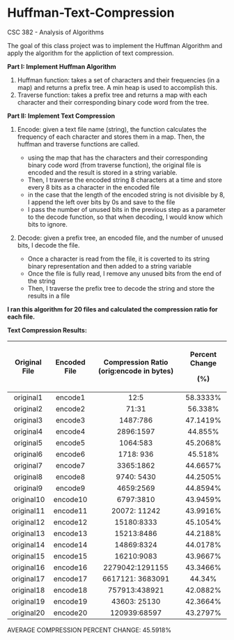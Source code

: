 # Huffman-Text-Compression
CSC 382 - Analysis of Algorithms  

The goal of this class project was to implement the Huffman Algorithm and apply the algorithm for the appliction of text compression.

**Part I: Implement Huffman Algorithm**
1. Huffman function: takes a set of characters and their frequencies (in a map) and returns a prefix tree. A min heap is used to accomplish this.
2. Traverse function: takes a prefix tree and returns a map with each character and their corresponding binary code word from the tree.

**Part II: Implement Text Compression**
1. Encode: given a text file name (string), the function calculates the frequency of each character and stores them in a map. Then, the huffman and traverse functions are called.
    - using the map that has the characters and their corresponding binary code word (from traverse function), the original file is encoded and the result is stored in a string variable.
    - Then, I traverse the encoded string 8 characters at a time and store every 8 bits as a character in the encoded file
    - in the case that the length of the encoded string is not divisible by 8, I append the left over bits by 0s and save to the file
    - I pass the number of unused bits in the previous step as a parameter to the decode function, so that when decoding, I would know which bits to ignore.
    
2. Decode: given a prefix tree, an encoded file, and the number of unused bits, I decode the file.
    - Once a character is read from the file, it is coverted to its string binary representation and then added to a string variable
    - Once the file is fully read, I remove any unused bits from the end of the string
    - Then, I traverse the prefix tree to decode the string and store the results in a file
    
**I ran this algorithm for 20 files and calculated the compression ratio for each file.**

**Text Compression Results:**

|**Original File**|**Encoded File**|**Compression Ratio (orig:encode in bytes)**|<p>**Percent Change**</p><p>**(%)**</p>|
| :-: | :-: | :-: | :-: |
|original1|encode1|12:5|58.3333%|
|original2|encode2|71:31|56.338%|
|original3|encode3|1487:786|47.1419%|
|original4|encode4|2896:1597|44.855%|
|original5|encode5|1064:583|45.2068%|
|original6|encode6|1718: 936|45.518%|
|original7|encode7|3365:1862|44.6657%|
|original8|encode8|9740: 5430|44.2505%|
|original9|encode9|4659:2569|44.8594%|
|original10|encode10|6797:3810|43.9459%|
|original11|encode11|20072: 11242|43.9916%|
|original12|encode12|15180:8333|45.1054%|
|original13|encode13|15213:8486|44.2188%|
|original14|encode14|14869:8324|44.0178%|
|original15|encode15|16210:9083|43.9667%|
|original16|encode16|2279042:1291155|43.3466%|
|original17|encode17|6617121: 3683091|44.34%|
|original18|encode18|757913:438921|42.0882%|
|original19|encode19|43603: 25130|42.3664%|
|original20|encode20|120939:68597|43.2797%|

AVERAGE COMPRESSION PERCENT CHANGE: 45.5918%
